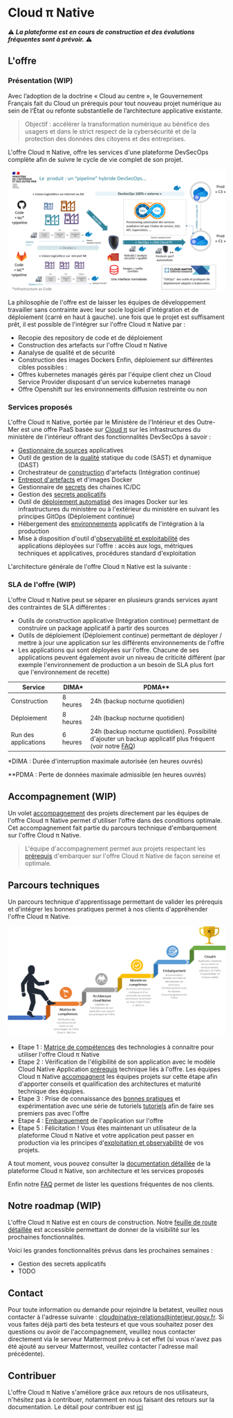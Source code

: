 # Cloud π Native

:warning: __*La plateforme est en cours de construction et des évolutions fréquentes sont à prévoir.*__ :warning:

## L'offre

### Présentation (WIP)

Avec l’adoption de la doctrine « Cloud au centre », le Gouvernement Français fait du Cloud un prérequis pour tout nouveau projet numérique au sein de l’État ou refonte substantielle de l’architecture applicative existante.

>Objectif : accélérer la transformation numérique au bénéfice des usagers et dans le strict respect de la cybersécurité et de la protection des données des citoyens et des entreprises.

L'offre Cloud π Native, offre les services d'une plateforme DevSecOps complète afin de suivre le cycle de vie complet de son projet.

![vision](img/vision.png)

La philosophie de l'offre est de laisser les équipes de développement travailler sans contrainte avec leur socle logiciel d'intégration et de déploiement (carré en haut à gauche). une fois que le projet est suffisament prêt, il est possible de l'intégrer sur l'offre Cloud π Native par :
  - Recopie des repository de code et de déploiement
  - Construction des artefacts sur l'offre Cloud π Native
  - Aanalyse de qualité et de sécurité
  - Construction des images Dockers
Enfin,  déploiement sur différentes cibles possibles :
 - Offres kubernetes managés gérés par l'équipe client chez un Cloud Service Provider disposant d'un service kubernetes managé
 - Offre Openshift sur les environnements diffusion restreinte ou non 

### Services proposés

L'offre Cloud π Native, portée par le Ministère de l'Intérieur et des Outre-Mer est une offre PaaS basée sur [Cloud π](https://www.numerique.gouv.fr/services/cloud/cloud-interne/) sur les infrastructures du ministère de l'intérieur offrant des fonctionnalités DevSecOps à savoir :

  - [Gestionnaire de sources](produits/gitlab.md) applicatives
  - Outil de gestion de la [qualité](produits/quality.md) statique du code (SAST) et dynamique (DAST)
  - Orchestrateur de [construction](produits/gitlab.md) d'artefacts (Intégration continue)
  - [Entrepot d'artefacts](produits/artefacts.md) et d'images Docker
  - Gestionnaire de [secrets](produits/vault.md) des chaines IC/DC
  - Gestion des [secrets applicatifs](gestion-secrets.md)
  - Outil de [déploiement automatisé](produits/gitops.md) des images Docker sur les infrastructures du ministère ou à l'extérieur du ministère en suivant les principes GitOps (Déploiement continue)
  - Hébergement des [environnements](gestion-environnements.md) applicatifs de l'intégration à la production
  - Mise à disposition d'outil d'[observabilité et exploitabilité](exploitation.md) des applications déployées sur l'offre : accès aux logs, métriques techniques et applicatives, procédures standard d'exploitation

L'architecture générale de l'offre Cloud π Native est la suivante :

[](img/architecture.png)

### SLA de l'offre (WIP)

L'offre Cloud π Native peut se séparer en plusieurs grands services ayant des contraintes de SLA différentes :

  - Outils de construction applicative (Intégration continue) permettant de construire un package applicatif à partir des sources
  - Outils de déploiement (Déploiement continue) permettant de déployer / mettre à jour une application sur les différents environnements de l'offre
  - Les applications qui sont déployées sur l'offre. Chacune de ses applications peuvent également avoir un niveau de criticité différent (par exemple l'environnement de production a un besoin de SLA plus fort que l'environnement de recette)

| Service        | DIMA*           |        PDMA**
| -------------- | --------------- | ------------------------ |
| Construction   | 8 heures        | 24h (backup nocturne quotidien) |
| Déploiement    | 8 heures        | 24h (backup nocturne quotidien) |
| Run des applications       | 6 heures | 24h (backup nocturne quotidien). Possibilité d'ajouter un backup applicatif plus fréquent (voir notre [FAQ](faq.md)) |


*DIMA : Durée d'interruption maximale autorisée (en heures ouvrés)

**PDMA : Perte de données maximale admissible (en heures ouvrés)


## Accompagnement  (WIP)

Un volet [accompagnement](accompagnement.md) des projets directement par les équipes de l'offre Cloud π Native permet d'utiliser l'offre dans des conditions optimale. Cet accompagnement fait partie du parcours technique d'embarquement sur l'offre Cloud π Native.

> L'équipe d'accompagnement permet aux projets respectant les [prérequis](prerequisites.md) d'embarquer sur l'offre Cloud π Native de façon sereine et optimale.

## Parcours techniques

Un parcours technique d'apprentissage permettant de valider les prérequis et d'intégrer les bonnes pratiques permet à nos clients d'appréhender l'offre Cloud π Native. 

![parcours_apprentissage](img/parcours_apprentissage.png)

  - Etape 1 : [Matrice de compétences](matrice-competences.md) des technologies à connaitre pour utiliser l'offre Cloud π Native 
  - Etape 2 : Vérification de l'éligibilité de son application avec le modèle Cloud Native Application [prérequis](prerequisites.md) technique liés à l'offre. Les équipes Cloud π Native [accompagnent](accompagnement.md) les équipes projets sur cette étape afin d'apporter conseils et qualification des architectures et maturité technique des équipes. 
  - Etape 3 : Prise de connaissance des [bonnes pratiques](bonnes-pratiques.md) et expérimentation avec une série de tutoriels [tutoriels](tutorials.md) afin de faire ses premiers pas avec l'offre
  - Etape 4 : [Embarquement](getting-started.md) de l'application sur l'offre
  - Etape 5 : Félicitation ! Vous êtes maintenant un utilisateur de la plateforme Cloud π Native et votre application peut passer en production via les principes d'[exploitation et observabilité](exploitation.md) de vos projets.


A tout moment, vous pouvez consulter la [documentation détaillée](description-plateforme.md) de la plateforme Cloud π Native, son architecture et les services proposés

Enfin notre [FAQ](faq.md) permet de lister les questions fréquentes de nos clients.
 
## Notre roadmap (WIP)

L'offre Cloud π Native est en cours de construction. Notre [feuille de route détaillée](roadmap.md) est accessible permettant de donner de la visibilité sur les prochaines fonctionnalités. 

Voici les grandes fonctionnalités prévus dans les prochaines semaines :
 - Gestion des secrets applicatifs
 - TODO

## Contact

Pour toute information ou demande pour rejoindre la betatest, veuillez nous contacter à l'adresse suivante : <cloudpinative-relations@interieur.gouv.fr>.
Si vous faites déjà parti des beta testeurs et que vous souhaitez poser des questions ou avoir de l'accompagnement, veuillez nous contacter directement via le serveur Mattermost prévu à cet effet (si vous n'avez pas été ajouté au serveur Mattermost, veuillez contacter l'adresse mail précédente).

## Contribuer

L'offre Cloud π Native s'améliore grâce aux retours de nos utilisateurs, n'hésitez pas à contribuer, notamment en nous faisant des retours sur la documentation. Le détail pour contribuer est [ici](CONTRIBUTING.md)

